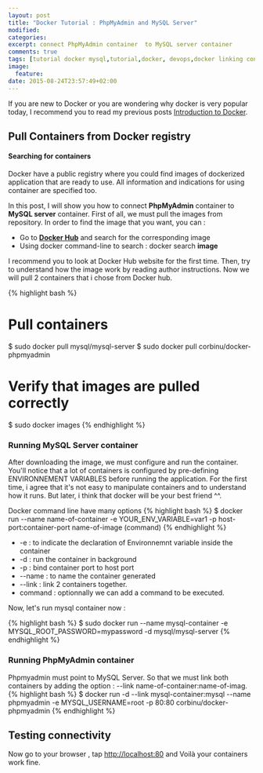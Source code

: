 ```yaml
---
layout: post
title: "Docker Tutorial : PhpMyAdmin and MySQL Server"
modified:
categories: 
excerpt: connect PhpMyAdmin container  to MySQL server container
comments: true
tags: [tutorial docker mysql,tutorial,docker, devops,docker linking containers]
image:
  feature:
date: 2015-08-24T23:57:49+02:00
---
```


If you are new to Docker or you are wondering why docker is very popular today, I recommend you to read my previous posts [Introduction to Docker]({{site.url}}).

## Pull Containers from Docker registry

#### Searching for containers
Docker have a public registry where you could find images of dockerized application that are ready to use. All information and indications for using container are specified too. 

In this post, I will show you how to connect **PhpMyAdmin** container  to **MySQL server** container. First of all, we must pull the images from repository. In order to find the image that you want, you can :

* Go to **[Docker Hub](http://hub.docker.com)** and search for the corresponding image
* Using docker command-line to search : docker search **image**

I recommend you to look at Docker Hub website for the first time. Then, try to understand how the image work by reading author instructions. Now we will pull 2 containers that i chose from Docker hub.

{% highlight bash %}
#  Pull containers
$ sudo docker pull mysql/mysql-server
$ sudo docker pull corbinu/docker-phpmyadmin

# Verify that images are pulled correctly
$ sudo docker images
{% endhighlight %}

### Running MySQL Server container

After downloading the image, we must configure and run the container. You'll notice that a lot of containers is configured by pre-defining ENVIRONNEMENT VARIABLES before running the application. For the first time, i agree that it's not easy to manipulate containers and to understand how it runs. But later, i think that docker will be your best friend ^^.

Docker command line have many options 
{% highlight bash %}
$ docker run --name name-of-container -e YOUR_ENV_VARIABLE=var1 -p host-port:container-port name-of-image (command)
{% endhighlight %}

* -e : to indicate the declaration of Environnemnt variable inside the container
* -d : run the container in background
* -p : bind container port to host port
* --name : to name the container generated
* --link : link 2 containers together.
* command : optionnally we can add a command to be executed.

Now, let's run mysql container now : 

{% highlight bash %}
$ sudo docker run --name mysql-container -e MYSQL_ROOT_PASSWORD=mypassword -d mysql/mysql-server
{% endhighlight %}

### Running PhpMyAdmin container
Phpmyadmin must point to MySQL Server. So that we must link both containers by adding the option : --link name-of-container:name-of-imag.
{% highlight bash %}
$ docker run -d --link mysql-container:mysql --name phpmyadmin -e MYSQL_USERNAME=root  -p 80:80 corbinu/docker-phpmyadmin
{% endhighlight %}

## Testing connectivity

Now go to your browser , tap [http://localhost:80](http://localhost:80) and Voilà your containers work fine.
